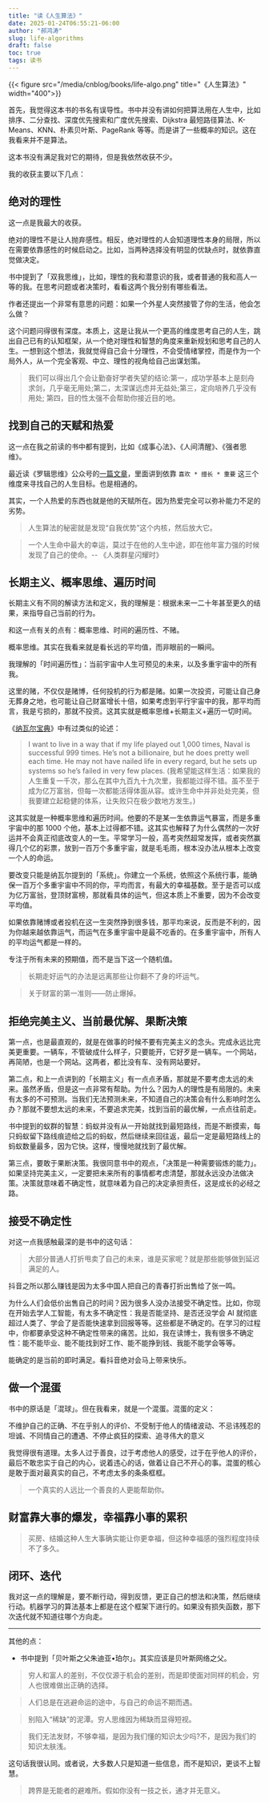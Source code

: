 ```yaml
---
title: "读《人生算法》"
date: 2025-01-24T06:55:21-06:00
author: "郝鸿涛"
slug: life-algorithms
draft: false
toc: true
tags: 读书
---
```


{{< figure src="/media/cnblog/books/life-algo.png" title="《人生算法》" width="400">}}

首先，我觉得这本书的书名有误导性。书中并没有讲如何把算法用在人生中，比如排序、二分查找、深度优先搜索和广度优先搜索、Dijkstra 最短路径算法、K-Means、KNN、朴素贝叶斯、PageRank 等等。而是讲了一些概率的知识。这在我看来并不是算法。

这本书没有满足我对它的期待，但是我依然收获不少。

我的收获主要以下几点：

## 绝对的理性

这一点是我最大的收获。

绝对的理性不是让人抛弃感性。相反，绝对理性的人会知道理性本身的局限，所以在需要依靠感性的时候启动之。比如，当两种选择没有明显的优缺点时，就依靠直觉做决定。

书中提到了「双我思维」，比如，理性的我和潜意识的我，或者普通的我和高人一等的我。在思考问题或者决策时，看看这两个我分别有哪些看法。

作者还提出一个非常有意思的问题：如果一个外星人突然接管了你的生活，他会怎么做？

这个问题问得很有深度。本质上，这是让我从一个更高的维度思考自己的人生，跳出自己已有的认知框架，从一个绝对理性和智慧的角度来重新规划和思考自己的人生。一想到这个想法，我就觉得自己会十分理性，不会受情绪掌控，而是作为一个局外人，从一个完全客观、中立、理性的视角给自己出谋划策。

>我们可以得出几个会让勤奋好学者失望的结论:第一，成功学基本上是刻舟求剑，几乎毫无用处;第二，太深谋远虑并无益处;第三，定向培养几乎没有用处; 第四，目的性太强不会帮助你接近目的地。

## 找到自己的天赋和热爱

这一点在我之前读的书中都有提到，比如《成事心法》、《人间清醒》、《强者思维》。

最近读《罗辑思维》公众号的[一篇文章](https://mp.weixin.qq.com/s/YmQ9v7QyACY3syVEDBVxFA)，里面讲到依靠 `喜欢 * 擅长 * 重要` 这三个维度来寻找自己的人生目标。也是相通的。

其实，一个人热爱的东西也就是他的天赋所在。因为热爱完全可以弥补能力不足的劣势。

>人生算法的秘密就是发现“自我优势”这个内核，然后放大它。

>一个人生命中最大的幸运，莫过于在他的人生中途，即在他年富力强的时候发现了自己的使命。-- 《人类群星闪耀时》

## 长期主义、概率思维、遍历时间

长期主义有不同的解读方法和定义，我的理解是：根据未来一二十年甚至更久的结果，来指导自己当前的行为。

和这一点有关的点有：概率思维、时间的遍历性、不赌。

概率思维。其实在我看来就是看长远的平均值，而非眼前的一瞬间。

我理解的「时间遍历性」：当前宇宙中人生可预见的未来，以及多重宇宙中的所有我。

这里的赌，不仅仅是赌博，任何投机的行为都是赌。如果一次投资，可能让自己身无葬身之地，也可能让自己财富增长十倍，如果考虑到平行宇宙中的我，那平均而言，我是亏损的，那就不投资。这其实就是概率思维+长期主义+遍历一切时间。

《[纳瓦尔宝典](https://navalmanack.s3.amazonaws.com/Eric-Jorgenson_The-Almanack-of-Naval-Ravikant_Final.pdf)》中有过类似的论述：

>I want to live in a way that if my life played out 1,000 times, Naval is successful 999 times. He’s not a billionaire, but he does pretty well each time. He may not have nailed life in every regard, but he sets up systems so he’s failed in very few places. (我希望能这样生活：如果我的人生重复一千次，那么在其中九百九十九次里，我都能过得不错。虽不至于成为亿万富翁，但每一次都能活得体面从容。或许生命中并非处处完美，但我要建立起稳健的体系，让失败只在极少数地方发生。)

这其实就是一种概率思维和遍历时间。他要的不是某一生依靠运气暴富，而是多重宇宙中的那 1000 个他，基本上过得都不错。这其实也解释了为什么偶然的一次好运并不会真正彻底改变人的一生。平常学习一般，高考突然超常发挥，或者突然赢得几个亿的彩票，放到一百万个多重宇宙，就是毛毛雨，根本没办法从根本上改变一个人的命运。

要改变只能是纳瓦尔提到的「系统」。你建立一个系统，依照这个系统行事，能确保一百万个多重宇宙中不同的你，平均而言，有最大的幸福基数。至于是否可以成为亿万富翁，登顶财富榜，那就看具体的运气，但这本质上不重要，因为不会改变平均值。

如果依靠赌博或者投机在这一生突然挣到很多钱，那平均来说，反而是不利的，因为你越来越依靠运气，而运气在多重宇宙中是最不吃香的。在多重宇宙中，所有人的平均运气都是一样的。

专注于所有未来的预期值，而不是当下这一个随机值。

>长期走好运气的办法是远离那些让你翻不了身的坏运气。

>关于财富的第一准则——防止爆掉。

## 拒绝完美主义、当前最优解、果断决策

第一点，也是最直观的，就是在做事的时候不要有完美主义的念头。完成永远比完美更重要。一辆车，不管破成什么样子，只要能开，它好歹是一辆车。一个网站，再简陋，也是一个网站。这两者，都比没有车、没有网站要好。

第二点，和上一点讲到的「长期主义」有一点点矛盾，那就是不要考虑太远的未来。虽然矛盾，但是这一点非常有帮助。为什么？因为人的理性是有局限的。未来有太多的不可预测。当我们无法预测未来，不知道自己的决策会有什么影响时怎么办？那就不要想太远的未来，不要追求完美，找到当前的最优解，一点点往前走。

书中提到的蚁群的智慧：蚂蚁并没有从一开始就找到最短路线，而是不断摸索，每只蚂蚁留下路线痕迹给之后的蚂蚁，然后继续来回往返，最后一定是最短路线上的蚂蚁数量最多，因为它快。这样，慢慢地就找到了最优解。

第三点，要敢于果断决策。我很同意书中的观点，「决策是一种需要锻炼的能力」。如果坚持完美主义，一定要把未来所有的事情都考虑清楚，那就永远没办法做决策。决策就意味着不确定性，就意味着为自己的决定承担责任，这是成长的必经之路。

## 接受不确定性

对这一点我感触最深的是书中的这句话：

>大部分普通人打折甩卖了自己的未来，谁是买家呢？就是那些能够做到延迟满足的人。

抖音之所以那么赚钱是因为太多中国人把自己的青春打折出售给了张一鸣。

为什么人们会低价出售自己的时间？因为很多人没办法接受不确定性。比如，你现在开始去学人工智能，有太多不确定性：我是否能坚持、是否还没学会 AI 就彻底超过人类了、学会了是否能快速拿到回报等等。这些都是不确定的。在学习的过程中，你都要承受这种不确定性带来的痛苦。比如，我在读博士，我有很多不确定性：能不能毕业、能不能找到好工作、能不能挣到钱、我能不能学会等等。

能确定的是当前的即时满足。看抖音绝对会马上带来快乐。

## 做一个混蛋

书中的原话是「混球」。但在我看来，就是一个混蛋。混蛋的定义：

不维护自己的正确、不在乎别人的评价、不受制于他人的情绪波动、不忌讳残忍的坦诚、不同情自己的遭遇、不停止疯狂的探索、追寻伟大的意义

我觉得很有道理。太多人过于善良，过于考虑他人的感受，过于在乎他人的评价，最后不敢忠实于自己的内心，说着违心的话，做着让自己不开心的事。混蛋的核心是敢于面对最真实的自己，不考虑太多的条条框框。

>一个真实的人远比一个善良的人更能帮助你。

## 财富靠大事的爆发，幸福靠小事的累积

>买房、结婚这种人生大事确实能让你更幸福，但这种幸福感的强烈程度持续不了多久。

## 闭环、迭代

我对这一点的理解是，要不断行动，得到反馈，更正自己的想法和决策，然后继续行动。机器学习的算法基本上都是在这个框架下进行的。如果没有损失函数，那下次迭代就不知道往哪个方向走。

---

其他的点：

- 书中提到「贝叶斯之父朱迪亚•珀尔」。其实应该是贝叶斯网络之父。

>穷人和富人的差别，不仅仅源于机会的差别，而是即使面对同样的机会，穷人也很难做出正确的选择。

>人们总是在逃避命运的途中，与自己的命运不期而遇。

>别陷入“稀缺”的泥潭。穷人思维因为稀缺而显得短视。

>我们无法发财，不够幸福，是因为我们懂的知识太少吗?不，是因为我们的知识太肤浅。

这句话我很认同。或者说，大多数人只是知道一些信息，而不是知识，更谈不上智慧。

>跨界是无能者的避难所。假如你没有一技之长，通才并无意义。